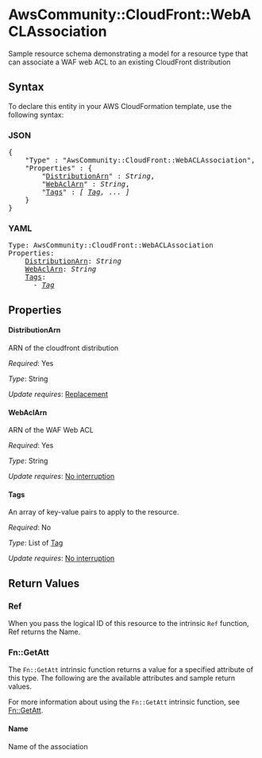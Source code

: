 # AwsCommunity::CloudFront::WebACLAssociation

Sample resource schema demonstrating a model for a resource type that can associate a WAF web ACL to an existing CloudFront distribution

## Syntax

To declare this entity in your AWS CloudFormation template, use the following syntax:

### JSON

<pre>
{
    "Type" : "AwsCommunity::CloudFront::WebACLAssociation",
    "Properties" : {
        "<a href="#distributionarn" title="DistributionArn">DistributionArn</a>" : <i>String</i>,
        "<a href="#webaclarn" title="WebAclArn">WebAclArn</a>" : <i>String</i>,
        "<a href="#tags" title="Tags">Tags</a>" : <i>[ <a href="tag.md">Tag</a>, ... ]</i>
    }
}
</pre>

### YAML

<pre>
Type: AwsCommunity::CloudFront::WebACLAssociation
Properties:
    <a href="#distributionarn" title="DistributionArn">DistributionArn</a>: <i>String</i>
    <a href="#webaclarn" title="WebAclArn">WebAclArn</a>: <i>String</i>
    <a href="#tags" title="Tags">Tags</a>: <i>
      - <a href="tag.md">Tag</a></i>
</pre>

## Properties

#### DistributionArn

ARN of the cloudfront distribution

_Required_: Yes

_Type_: String

_Update requires_: [Replacement](https://docs.aws.amazon.com/AWSCloudFormation/latest/UserGuide/using-cfn-updating-stacks-update-behaviors.html#update-replacement)

#### WebAclArn

ARN of the WAF Web ACL

_Required_: Yes

_Type_: String

_Update requires_: [No interruption](https://docs.aws.amazon.com/AWSCloudFormation/latest/UserGuide/using-cfn-updating-stacks-update-behaviors.html#update-no-interrupt)

#### Tags

An array of key-value pairs to apply to the resource.

_Required_: No

_Type_: List of <a href="tag.md">Tag</a>

_Update requires_: [No interruption](https://docs.aws.amazon.com/AWSCloudFormation/latest/UserGuide/using-cfn-updating-stacks-update-behaviors.html#update-no-interrupt)

## Return Values

### Ref

When you pass the logical ID of this resource to the intrinsic `Ref` function, Ref returns the Name.

### Fn::GetAtt

The `Fn::GetAtt` intrinsic function returns a value for a specified attribute of this type. The following are the available attributes and sample return values.

For more information about using the `Fn::GetAtt` intrinsic function, see [Fn::GetAtt](https://docs.aws.amazon.com/AWSCloudFormation/latest/UserGuide/intrinsic-function-reference-getatt.html).

#### Name

Name of the association

